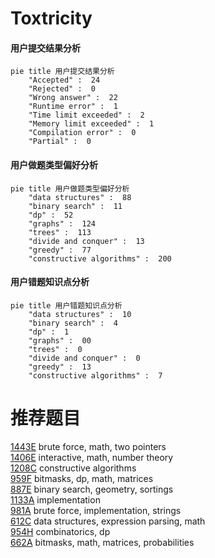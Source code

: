 # Toxtricity

<!-- tabs:start -->



#### **用户提交结果分析**

```mermaid
pie title 用户提交结果分析
    "Accepted" :  24
    "Rejected" :  0
    "Wrong answer" :  22
    "Runtime error" :  1
    "Time limit exceeded" :  2
    "Memory limit exceeded" :  1
    "Compilation error" :  0
    "Partial" :  0
```

#### **用户做题类型偏好分析**

```mermaid
pie title 用户做题类型偏好分析
    "data structures" :  88
    "binary search" :  11
    "dp" :  52
    "graphs" :  124
    "trees" :  113
    "divide and conquer" :  13
    "greedy" :  77
    "constructive algorithms" :  200
```
#### **用户错题知识点分析**

```mermaid
pie title 用户错题知识点分析
    "data structures" :  10
    "binary search" :  4
    "dp" :  1
    "graphs" :  00
    "trees" :  0
    "divide and conquer" :  0
    "greedy" :  13
    "constructive algorithms" :  7
```



<!-- tabs:end -->
# 推荐题目
[1443E](https://codeforces.com/contest/1443/problem/E)		brute force,
                        math,
                        two pointers		  
[1406E](https://codeforces.com/contest/1406/problem/E)		interactive,
                        math,
                        number theory		  
[1208C](https://codeforces.com/contest/1208/problem/C)		constructive algorithms		  
[959F](https://codeforces.com/contest/959/problem/F)		bitmasks,
                        dp,
                        math,
                        matrices		  
[887E](https://codeforces.com/contest/887/problem/E)		binary search,
                        geometry,
                        sortings		  
[1133A](https://codeforces.com/contest/1133/problem/A)		implementation		  
[981A](https://codeforces.com/contest/981/problem/A)		brute force,
                        implementation,
                        strings		  
[612C](https://codeforces.com/contest/612/problem/C)		data structures,
                        expression parsing,
                        math		  
[954H](https://codeforces.com/contest/954/problem/H)		combinatorics,
                        dp		  
[662A](https://codeforces.com/contest/662/problem/A)		bitmasks,
                        math,
                        matrices,
                        probabilities		  
